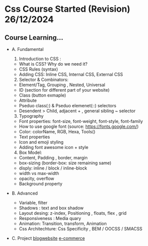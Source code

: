 # Css Course Started (Revision) 26/12/2024

## Course Learning...

- A. Fundamental
    1. Introduction to CSS :

    - What is CSS? Why do we need it?
    - CSS Rules (syntax)
    - Adding CSS: Inline CSS, Internal CSS, External CSS

    2. Selector & Combinators:

    - Element/Tag, Grouping , Nested, Universal
    - ID (section for different part of your website)
    - Class (button exmaple)
    - Attribute
    - Pseduo class(:) & Pseduo elemenet(::) selectors
    - Desendent > Child, adjacent + , general sibling ~ selector

    3. Typography

    - Font properties: font-size, font-weight, font-style, font-family
    - How to use google font (source: https://fonts.google.com/)
    - Color: colorName, RGB, Hexa, Tools()
    - Text properties
    - Icon and emoji styling
    - Adding font awesome icon + style

    4. Box Model:

    - Content, Padding , border, margin
    - box-sizing (border-box: size remaining same)
    - disply: inline / block / inline-block 
    - width vs max-width
    - opacity, overflow
    - Background property

- B. Advanced
    - Variable, filter
    - Shadows : text and box shadow
    - Layout desing: z-index, Positioning , floats, flex , grid
    - Responsiveness : Media quary
    - Animation: Transition, transform, Animation
    - Css Architechture: Css Specificity , BEM / OOCSS / SMACSS

- C. Project
  [blogwebsite](https://blogwebsite-weld.vercel.app/)
  [e-commerce]([https://blogwebsite-weld.vercel.app/](https://project-2-e-commerce.vercel.app/))
